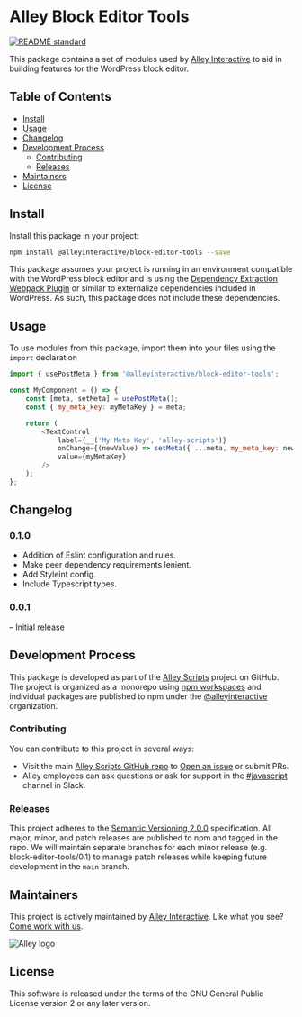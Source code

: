 # Alley Block Editor Tools

[![README standard](https://img.shields.io/badge/readme%20style-standard-brightgreen.svg?style=flat-square)](https://github.com/RichardLitt/standard-readme)

This package contains a set of modules used by [Alley Interactive](https://alley.co) to aid in building features for the WordPress block editor.

## Table of Contents

- [Install](#install)
- [Usage](#usage)
- [Changelog](#changelog)
- [Development Process](#development-process)
    - [Contributing](#contributing)
	- [Releases](#Releases)
- [Maintainers](#maintainers)
- [License](#license)

## Install

Install this package in your project:

```sh
npm install @alleyinteractive/block-editor-tools --save
```

This package assumes your project is running in an environment compatible with the WordPress block editor and is using the [Dependency Extraction Webpack Plugin](https://www.npmjs.com/package/@wordpress/dependency-extraction-webpack-plugin) or similar to externalize dependencies included in WordPress. As such, this package does not include these dependencies.

## Usage

To use modules from this package, import them into your files using the `import` declaration

```js
import { usePostMeta } from '@alleyinteractive/block-editor-tools';

const MyComponent = () => {
	const [meta, setMeta] = usePostMeta();
	const { my_meta_key: myMetaKey } = meta;

	return (
		<TextControl
			label={__('My Meta Key', 'alley-scripts')}
			onChange={(newValue) => setMeta({ ...meta, my_meta_key: newValue })}
			value={myMetaKey}
		/>
	);
};
```

## Changelog

### 0.1.0

- Addition of Eslint configuration and rules.
- Make peer dependency requirements lenient.
- Add Styleint config.
- Include Typescript types.

### 0.0.1

– Initial release

## Development Process

This package is developed as part of the [Alley Scripts](https://github.com/alleyinteractive/alley-scripts) project on GitHub. The project is organized as a monorepo using [npm workspaces](https://docs.npmjs.com/cli/v7/using-npm/workspaces) and individual packages are published to npm under the [@alleyinteractive](https://www.npmjs.com/org/alleyinteractive) organization.

### Contributing

You can contribute to this project in several ways:

* Visit the main [Alley Scripts GitHub repo](https://github.com/alleyinteractive/alley-scripts) to [Open an issue](https://github.com/alleyinteractive/alley-scripts/issues/new) or submit PRs.
* Alley employees can ask questions or ask for support in the [#javascript](https://alleyinteractive.slack.com/archives/C035Y7Q3X) channel in Slack.

### Releases

This project adheres to the [Semantic Versioning 2.0.0](https://semver.org/) specification. All major, minor, and patch releases are published to npm and tagged in the repo. We will maintain separate branches for each minor release (e.g. block-editor-tools/0.1) to manage patch releases while keeping future development in the `main` branch.

## Maintainers

This project is actively maintained by [Alley Interactive](https://github.com/alleyinteractive). Like what you see? [Come work with us](https://alley.com/careers/).

![Alley logo](https://avatars.githubusercontent.com/u/1733454?s=200&v=4)

## License

This software is released under the terms of the GNU General Public License version 2 or any later version.
